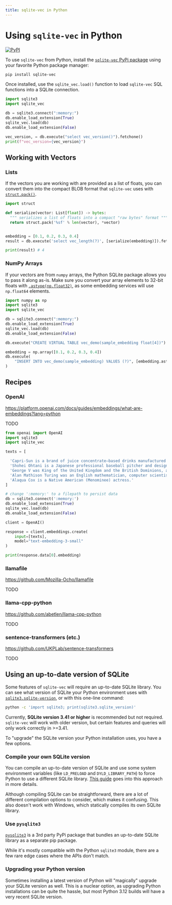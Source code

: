 ```yaml
---
title: sqlite-vec in Python
---
```


# Using `sqlite-vec` in Python

[![PyPI](https://img.shields.io/pypi/v/sqlite-vec.svg?color=blue&logo=python&logoColor=white)](https://pypi.org/project/sqlite-vec/)

To use `sqlite-vec` from Python, install the
[`sqlite-vec` PyPi package](https://pypi.org/project/sqlite-vec/) using your
favorite Python package manager:

```bash
pip install sqlite-vec
```

Once installed, use the `sqlite_vec.load()` function to load `sqlite-vec` SQL
functions into a SQLite connection.

```python
import sqlite3
import sqlite_vec

db = sqlite3.connect(":memory:")
db.enable_load_extension(True)
sqlite_vec.load(db)
db.enable_load_extension(False)

vec_version, = db.execute("select vec_version()").fetchone()
print(f"vec_version={vec_version}")
```

## Working with Vectors

### Lists

If the vectors you are working with are provided as a list of floats, you can convert them into the compact BLOB format that `sqlite-vec` uses with [`struct.pack()`](https://docs.python.org/3/library/struct.html#struct.pack).

```python
import struct

def serialize(vector: List[float]) -> bytes:
  """ serializes a list of floats into a compact "raw bytes" format """
  return struct.pack('%sf' % len(vector), *vector)


embedding = [0.1, 0.2, 0.3, 0.4]
result = db.execute('select vec_length(?)', [serialize(embedding)]).fetchone()[0]

print(result) # 4
```

### NumPy Arrays

If your vectors are from `numpy` arrays, the Python SQLite package allows you to pass it along as-is. Make sure you convert your array elements to 32-bit floats with [`.astype(np.float32)`](https://numpy.org/doc/stable/reference/generated/numpy.ndarray.astype.html), as some embedding services will use `np.float64` elements.


```python
import numpy as np
import sqlite3
import sqlite_vec

db = sqlite3.connect(":memory:")
db.enable_load_extension(True)
sqlite_vec.load(db)
db.enable_load_extension(False)

db.execute("CREATE VIRTUAL TABLE vec_demo(sample_embedding float[4])")

embedding = np.array([0.1, 0.2, 0.3, 0.4])
db.execute(
    "INSERT INTO vec_demo(sample_embedding) VALUES (?)", [embedding.astype(np.float32)]
)
```

## Recipes

### OpenAI

https://platform.openai.com/docs/guides/embeddings/what-are-embeddings?lang=python

TODO

```python
from openai import OpenAI
import sqlite3
import sqlite_vec

texts = [

  'Capri-Sun is a brand of juice concentrate–based drinks manufactured by the German company Wild and regional licensees.',
  'Shohei Ohtani is a Japanese professional baseball pitcher and designated hitter for the Los Angeles Dodgers of Major League Baseball.',
  'George V was King of the United Kingdom and the British Dominions, and Emperor of India, from 6 May 1910 until his death in 1936.',
  'Alan Mathison Turing was an English mathematician, computer scientist, logician, cryptanalyst, philosopher and theoretical biologist.',
  'Alaqua Cox is a Native American (Menominee) actress.'
]

# change ':memory:' to a filepath to persist data
db = sqlite3.connect(':memory:')
db.enable_load_extension(True)
sqlite_vec.load(db)
db.enable_load_extension(False)

client = OpenAI()

response = client.embeddings.create(
    input=[texts],
    model="text-embedding-3-small"
)

print(response.data[0].embedding)
```

### llamafile

https://github.com/Mozilla-Ocho/llamafile

TODO

### llama-cpp-python

https://github.com/abetlen/llama-cpp-python

TODO

### sentence-transformers (etc.)

https://github.com/UKPLab/sentence-transformers

TODO

## Using an up-to-date version of SQLite

Some features of `sqlite-vec` will require an up-to-date SQLite library. You can see what version of SQLite your Python environment uses with [`sqlite3.sqlite-version`](https://docs.python.org/3/library/sqlite3.html#sqlite3.sqlite_version), or with this one-line command:


```bash
python -c 'import sqlite3; print(sqlite3.sqlite_version)'
```

Currently, **SQLite version 3.41 or higher** is recommended but not required. `sqlite-vec` will work with older version, but certain features and queries will only work correctly in >=3.41.

To "upgrade" the SQLite version your Python installation uses, you have a few options.

### Compile your own SQLite version

You can compile an up-to-date version of SQLite and use some system environment variables (like `LD_PRELOAD` and `DYLD_LIBRARY_PATH`) to force Python to use a different SQLite library. [This guide](https://til.simonwillison.net/sqlite/sqlite-version-macos-python) goes into this approach in more details.

Although compiling SQLite can be straightforward, there are a lot of different compilation options to consider, which makes it confusing. This also doesn't work with Windows, which statically compiles its own SQLite library.

### Use `pysqlite3`

[`pysqlite3`](https://github.com/coleifer/pysqlite3) is a 3rd party PyPi package that bundles an up-to-date SQLite library as a separate pip package.

While it's mostly compatible with the Python `sqlite3` module, there are a few rare edge cases where the APIs don't match.

### Upgrading your Python version

Sometimes installing a latest version of Python will "magically" upgrade your SQLite version as well. This is a nuclear option, as upgrading Python installations can be quite the hassle, but most Python 3.12 builds will have a very recent SQLite version.
